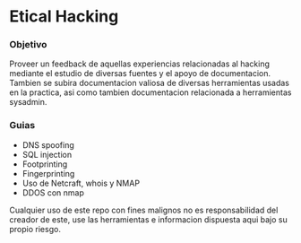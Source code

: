 # Etical Hacking

### Objetivo

Proveer un feedback de aquellas experiencias relacionadas al hacking mediante el estudio de diversas fuentes y el apoyo de documentacion. Tambien se subira documentacion valiosa de diversas herramientas usadas en la practica, asi como tambien documentacion relacionada a herramientas sysadmin.

### Guias 

- DNS spoofing
- SQL injection
- Footprinting
- Fingerprinting
- Uso de Netcraft, whois y NMAP
- DDOS con nmap

Cualquier uso de este repo con fines malignos no es responsabilidad del creador de este, use las herramientas e informacion dispuesta aqui bajo su propio riesgo.







